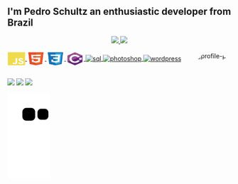 ## I'm Pedro Schultz an enthusiastic developer from Brazil
<div align="center">
  <a href="https://github.com/ScreenGc">
  <img height="140em" src="https://github-readme-stats.vercel.app/api?username=PedroDeev&show_icons=true&theme=white&include_all_commits=true&count_private=true"/>
  <img height="140em" src="https://github-readme-stats.vercel.app/api/top-langs/?username=PedroDeev&layout=compact&langs_count=7&theme=white"/>
</div>
<div style="display: inline_block"><br>
  <img align="center" alt="Js" height="30" width="40" src="https://raw.githubusercontent.com/devicons/devicon/master/icons/javascript/javascript-plain.svg">
  <img align="center" alt="HTML" height="30" width="40" src="https://raw.githubusercontent.com/devicons/devicon/master/icons/html5/html5-original.svg">
  <img align="center" alt="CSS" height="30" width="40" src="https://raw.githubusercontent.com/devicons/devicon/master/icons/css3/css3-original.svg">
  <img align="center" alt="Csharp" height="30" width="40" src="https://raw.githubusercontent.com/devicons/devicon/master/icons/csharp/csharp-original.svg">
  <img align="center" alt="sql" height="30" width="40" src="https://cdn.jsdelivr.net/gh/devicons/devicon/icons/mysql/mysql-plain-wordmark.svg">
  <img align="center" alt="photoshop" height="30" width="40" src="https://cdn.jsdelivr.net/gh/devicons/devicon/icons/photoshop/photoshop-line.svg">
  <img align="center" alt="wordpress" height="30" width="40" src="https://cdn.jsdelivr.net/gh/devicons/devicon/icons/wordpress/wordpress-plain.svg">


  <img align="right" alt="profile-pic" height="150" style="border-radius:50px;" src="https://i.imgur.com/DYizGp6.jpg?width=676&height=676">
</div>
  
  ##
 
<div> 
 
  <a href="https://instagram.com/pedro.deev" target="_blank"><img src="https://img.shields.io/badge/-Instagram-%23E4405F?style=for-the-badge&logo=instagram&logoColor=white" target="_blank"></a>
  <a href="" target="_blank"><img src="https://img.shields.io/badge/mac%20os-000000?style=for-the-badge&logo=apple&logoColor=white" target="_blank"></a>
  <a href="" target="_blank"><img src="https://img.shields.io/badge/Windows-0078D6?style=for-the-badge&logo=windows&logoColor=white" target="_blank"></a>


 
  ![Snake animation](https://github.com/rafaballerini/rafaballerini/blob/output/github-contribution-grid-snake.svg)
 
</div>
